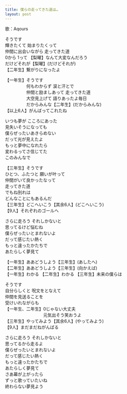 ```yaml
---
title: 僕らの走ってきた道は…
layout: post
---
```

歌：Aqours

<p><a class="chika">そうです<br />
輝きたくて 始まりたくって<br />
仲間に出会いながら 走ってきた道</a><br />
<a class="riko">0から</a> <a class="you">1って</a> 【<a class="riko">梨</a><a class="you">曜</a>】なんて大変なんだろう<br />
<a class="chika">だけどそれが</a>【<a class="riko">梨</a><a class="you">曜</a>】(だけどそれが)<br />
【二年生】繋がりになったよ</p>

<p>【一年生】そうです<br />
　　　　　何もわからず 涙と汗とで<br />
　　　　　仲間と励ましあって 走ってきた道<br />
　　　　　大空見上げて 語りあったよ毎日<br />
　　　　　だからみんな【二年生】(だからみんな)<br />
【以上6人】がんばってこれたね</p>

<p>いつも夢が こころにあった<br />
見失いそうになっても<br />
僕らぜったいあきらめない<br />
だって光が見えたよ<br />
もっと夢中になれたら<br />
変わるってさ信じてた<br />
このみんなで</p>

<p>【三年生】そうです<br />
<a class="kanan">ひとつ、ふたつと 願いが叶って</a><br />
<a class="dia">仲間がいて良かったなって<br />
走ってきた道</a><br />
<a class="mari">でもね別れは<br />
どんなことにもあるんだ</a><br />
【三年生】どこへいこう【其余6人】(どこへいこう)<br />
【9人】それぞれのゴールへ</p>

<p>さらに走ろう それしかないと<br />
思ってるけど悩むね<br />
僕らぜったいとまれないよ<br />
だって感じたい熱く<br />
もっと違ったかたちで<br />
あたらしく夢見て</p>

<p>【一年生】ああどうしよう【三年生】(あしたへ)<br />
【二年生】ああどうしよう【三年生】(向かえば)<br />
【一年生】わかる 【二年生】わかる 【三年生】未来の僕らは</p>

<p><a class="chika">そうです<br />
自分らしくと 呪文をとなえて<br />
仲間を見送ることを<br />
受けいれながらも</a><br />
【一年生、二年生】0じゃない大丈夫<br />
　　　　　　　　　元気出そう笑おうよ<br />
【三年生】やってみよう【其余6人】(やってみよう)<br />
【9人】まだまだねがんばる</p>

<p>さらに走ろう それしかないと<br />
思ってるから走るよ<br />
僕らぜったいとまれないよ<br />
だって感じたい熱く<br />
もっと違ったかたちで<br />
あたらしく夢見て<br />
さあ幕が上がったら<br />
ずっと歌っていたいね<br />
<a class="chika">終わらない夢見よう</a></p>
